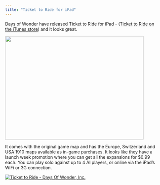 ```yaml
---
title: "Ticket to Ride for iPad"
---
```

<p>Days of Wonder have released Ticket to Ride for iPad - (<a href="http://click.linksynergy.com/fs-bin/stat?id=6PFrOqNV4B8&offerid=146261&type=3&subid=0&tmpid=1826&RD_PARM1=http%253A%252F%252Fitunes.apple.com%252Fca%252Fapp%252Fticket-to-ride%252Fid432504470%253Fmt%253D8%2526uo%253D4%2526partnerId%253D30" target="itunes_store">Ticket to Ride on the iTunes store</a>) and it looks great.</p>
<p><img src="https://chrisenns.com/wp-content/uploads/2011/05/ol_trip_picture4.jpg" alt="" title="ol_trip_picture4" width="448" height="335" class="aligncenter size-full wp-image-19530" /></p>
<p>It comes with the original game map and has the Europe, Switzerland and USA 1910 maps available as in-game purchases. It looks like they have a launch week promotion where you can get all the expansions for $0.99 each.  You can play solo against up to 4 AI players, or online via the iPad’s WiFi or 3G connection.</p>
<p><a href="http://click.linksynergy.com/fs-bin/stat?id=6PFrOqNV4B8&offerid=146261&type=3&subid=0&tmpid=1826&RD_PARM1=http%253A%252F%252Fitunes.apple.com%252Fca%252Fapp%252Fticket-to-ride%252Fid432504470%253Fmt%253D8%2526uo%253D4%2526partnerId%253D30" target="itunes_store"><img src="http://ax.phobos.apple.com.edgesuite.net/images/web/linkmaker/badge_appstore-lrg.gif" alt="Ticket to Ride - Days Of Wonder, Inc." style="border: 0;"/></a></p>
